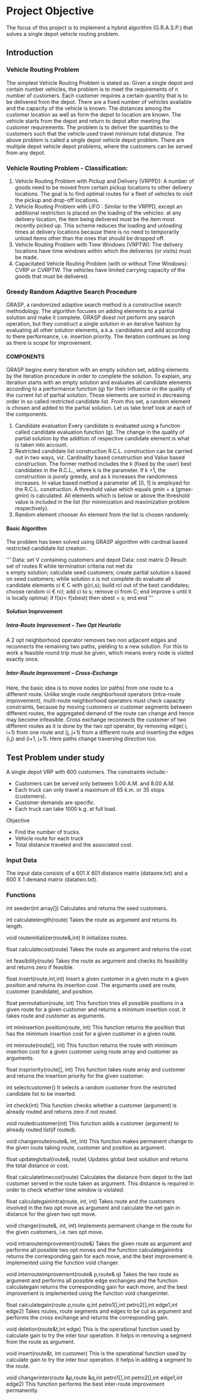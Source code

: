                       
# Project Objective

The focus of this project is to implement a hybrid algorithm (G.R.A.S.P.) that solves a single depot vehicle routing problem.


## Introduction

### Vehicle Routing Problem

The simplest Vehicle Routing Problem is stated as: Given a single depot and certain number vehicles, the problem is to meet the requirements of n number of customers. Each customer requires a certain quantity that is to be delivered from the depot. There are a fixed number of vehicles available and the capacity of the vehicle is known. The distances among the customer location as well as form the depot to location are known. The vehicle starts from the depot and return to depot after meeting the customer requirements. The problem is to deliver the quantities to the customers such that the vehicle used travel minimum total distance.
The above problem is called a single depot vehicle depot problem. There are multiple depot vehicle depot problems, where the customers can be served from any depot.

### Vehicle Routing Problem - Classification:

1. Vehicle Routing Problem with Pickup and Delivery (VRPPD): 
A number of goods need to be moved from certain pickup locations to other delivery locations. The goal is to find optimal routes for a fleet of vehicles to visit the pickup and drop-off locations.
2. Vehicle Routing Problem with LIFO :
 Similar to the VRPPD, except an additional restriction is placed on the loading of the vehicles: at any delivery location, the item being delivered must be the item most recently picked up. This scheme reduces the loading and unloading times at delivery locations because there is no need to temporarily unload items other than the ones that should be dropped off.
3. Vehicle Routing Problem with Time Windows (VRPTW): 
The delivery locations have time windows within which the deliveries (or visits) must be made.
4. Capacitated Vehicle Routing Problem (with or without Time Windows):
CVRP or CVRPTW. The vehicles have limited carrying capacity of the goods that must be delivered.

### Greedy Random Adaptive Search Procedure

GRASP, a randomized adaptive search method is a constructive search methodology. The algorithm focuses on adding elements to a partial solution and make it complete. GRASP doest not perform any search operation, but they construct a single solution in an iterative fashion by evaluating all other solution elements, a.k.a. candidates and add according to there performance, i.e. insertion priority. The iteration continues as long as there is scope for improvement.

#### COMPONENTS

GRASP begins every iteration with an empty solution set, adding elements by the iteration procedure in order to complete the solution. To explain, any iteration starts with an empty solution and evaluates all candidate elements according to a performance function (g) for their influence on the quality of the current list of partial solution. Those elements are sorted in decreasing order in so called restricted candidate list. From this set, a random element is chosen and added to the partial solution. Let us take brief look at each of the components.

1. Candidate evaluation
Every candidate is evaluated using a function called candidate evaluation function (g). The change in the quality of partial solution by the addition of respective candidate element is what is taken into account.
2. Restricted candidate list construction
R.C.L. construction can be carried out in two ways, viz. Cardinality based construction and Value based construction. The former method includes the k (fixed by the user) best candidates in the R.C.L., where k is the parameter. If k =1, the construction is purely greedy, and as k increases the randomness increases. In value based method a parameter a€ [0, 1] is employed for the R.C.L. construction. A threshold value which equals gmin + a (gmax-gmin) is calculated. All elements which is below or above the threshold value is included in the list (for minimization and maximization problem respectively). 
3. Random element chooser
 An element from the list is chosen randomly.

#### Basic Algorithm

The problem has been solved using GRASP algorithm with cardinal based restricted candidate list creation. 

'''
Data: set V containing customers and depot
Data: cost matrix D
Result: set of routes R
while termination criteria not met do	
s         empty solution;
calculate seed customers;
create partial solution s based on seed customers;
while solution s is not complete do
evaluate all candidate elements ci € C with g(ci,s);
build rcl out of the best candidates;
choose random  ci € rcl;
add ci to s;
remove ci from C;
end
improve s until it is locally optimal;
if f(s)< f(sbest) then
sbest = s;
end
end
'''

#### Solution Improvement

##### Intra-Route Improvement – Two Opt Heuristic

A 2 opt neighborhood operator removes two non adjacent edges and reconnects the remaining two paths, yielding to a new solution. For this to work a feasible round trip must be given, which means every node is visited exactly once.
 
##### Inter-Route Improvement – Cross-Exchange

Here, the basic idea is to move nodes (or paths) from one route to a different route. Unlike single route neighborhood operators (intra-route improvement), multi-route neighborhood operators must check capacity constraints, because by moving customers or customer segments between different routes, the aggregated demand of the route can change and hence may become infeasible. Cross exchange reconnects the customer of two different routes as it is done by the two opt operator, by removing edge( i, i+1) from one route and (j, j+1) from a different route and inserting the edges  (i,j) and (i+1, j+1). Here paths change traversing direction too.

## Test Problem under study

A single depot VRP with 600 customers. The constraints include:-
*	Customers can be served only between 5.00 A.M. and 8.00 A.M.
*	Each truck can only travel a maximum of 65 k.m. or 35 stops (customers).
*	Customer demands are specific.
*	Each truck can take 1000 k.g. at full load.

Objective 
*	Find the number of trucks.
*	Vehicle route for each truck
*	Total distance traveled and the associated cost.

### Input Data

The input data consists of a 601 X 601 distance matrix (dataone.txt) and a 600 X 1 demand matrix (datatwo.txt). 

### Functions

int seeder(int array[])
	Calculates and returns the seed customers.

int calculatelength(route)
	Takes the route as argument and returns its length. 

void routeinitializer(route&,int)
	It initializes routes.

float calculatecost(route)
	Takes the route as argument and returns the cost. 	

int feasibility(route)
	Takes the route as argument and checks its feasibility and returns zero if feasible. 

float insert(route,int,int)
Insert a given customer in a given route in a given position and returns its insertion cost. The arguments used are route, customer (candidate), and position.

float permutation(route, int)
This function tries all possible positions in a given route for a given customer and returns a minimum insertion cost. It takes route and customer as arguments.

int mininsertion position(route, int)
This function returns the position that has the minimum insertion cost for a given customer in a given route.

int minroute(route[], int)
This function returns the route with minimum insertion cost for a given customer using route array and customer as arguments.

float inspriority(route[], int)
This function takes route array and customer and returns the insertion priority for the given customer.

int selectcustomer()
	It selects a random customer from the restricted candidate list to be inserted.

int check(int)
This function checks whether a customer (argument) is already routed and returns zero if not routed.

void routedcustomer(int)
	This function adds a customer (argument) to already routed list(if routed).

void changeroute(route&, int, int)
This function makes permanent change to the given route taking route, customer and position as argument.

float updateglobal(route&, route)
	Updates global best solution and returns the total distance or cost.

float calculatetimecost(route)
Calculates the distance from depot to the last customer served in the route taken as argument. This distance is required in order to check whether time window is violated.

float calculategainintra(route, int, int)
Takes route and the customers involved in the two opt move as argument and calculate the net gain in distance for the given two opt move.

void changer(route&, int, int)
Implements permanent change in the route for the given customers, i.e. two opt move.

void intrarouteimprovement(route&)
Takes the given route as argument and performs all possible two opt moves and the function calculategainintra returns the corresponding gain for each move, and the best improvement is implemented using the function void changer.

void interrouteimprovement(route& p,route& q)
Takes the two route as argument and performs all possible edge exchanges and the function calculategain returns the corresponding gain for each move, and the best improvement is implemented using the function void changerinter.

float calculategain(route p,route q,int petro1[],int petro2[],int edge1,int edge2)
Takes routes, route segments and edges to be cut as argument and performs the cross exchange and returns the corresponding gain.

void deletion(route&t,int edge)
This is the operational function used by calculate gain to try the inter tour operation. It helps in removing a segment from the route as argument.

void insert(route&t, int customer)
This is the operational function used by calculate gain to try the inter tour operation. It helps in adding a segment to the route.

void changerinter(route &p,route &q,int petro1[],int petro2[],int edge1,int edge2)
	This function performs the best inter-route improvement permanently. 



